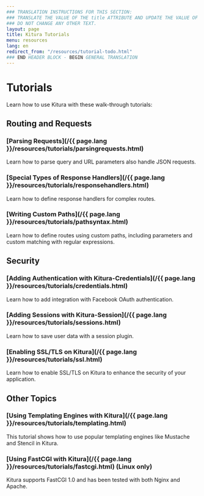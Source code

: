 ```yaml
---
### TRANSLATION INSTRUCTIONS FOR THIS SECTION:
### TRANSLATE THE VALUE OF THE title ATTRIBUTE AND UPDATE THE VALUE OF THE lang ATTRIBUTE. 
### DO NOT CHANGE ANY OTHER TEXT. 
layout: page
title: Kitura Tutorials
menu: resources
lang: en
redirect_from: "/resources/tutorial-todo.html"
### END HEADER BLOCK - BEGIN GENERAL TRANSLATION
---
```


# Tutorials

Learn how to use Kitura with these walk-through tutorials:

## Routing and Requests

### [Parsing Requests](/{{ page.lang }}/resources/tutorials/parsingrequests.html)

Learn how to parse query and URL parameters also handle JSON requests. 

### [Special Types of Response Handlers](/{{ page.lang }}/resources/tutorials/responsehandlers.html)

Learn how to define response handlers for complex routes.

### [Writing Custom Paths](/{{ page.lang }}/resources/tutorials/pathsyntax.html)

Learn how to define routes using custom paths, including parameters and custom matching with regular expressions.

## Security 

### [Adding Authentication with Kitura-Credentials](/{{ page.lang }}/resources/tutorials/credentials.html)

Learn how to add integration with Facebook OAuth authentication.

### [Adding Sessions with Kitura-Session](/{{ page.lang }}/resources/tutorials/sessions.html)

Learn how to save user data with a session plugin.

### [Enabling SSL/TLS on Kitura](/{{ page.lang }}/resources/tutorials/ssl.html)

Learn how to enable SSL/TLS on Kitura to enhance the security of your application.

## Other Topics

### [Using Templating Engines with Kitura](/{{ page.lang }}/resources/tutorials/templating.html)

This tutorial shows how to use popular templating engines like Mustache and Stencil in Kitura.
  
### [Using FastCGI with Kitura](/{{ page.lang }}/resources/tutorials/fastcgi.html) (Linux only)

Kitura supports FastCGI 1.0 and has been tested with both Nginx and Apache.





